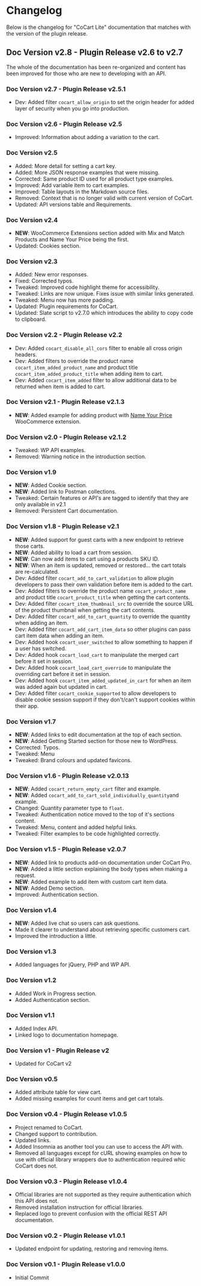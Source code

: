 # Changelog #

Below is the changelog for "CoCart Lite" documentation that matches with the version of the plugin release.

## Doc Version v2.8 - Plugin Release v2.6 to v2.7 ##

<aside class="success">
    The whole of the documentation has been re-organized and content has been improved for those who are new to developing with an API.
</aside>

### Doc Version v2.7 - Plugin Release v2.5.1 ###

* Dev: Added filter `cocart_allow_origin` to set the origin header for added layer of security when you go into production.

### Doc Version v2.6 - Plugin Release v2.5 ###

* Improved: Information about adding a variation to the cart.

### Doc Version v2.5 ###

* Added: More detail for setting a cart key.
* Added: More JSON response examples that were missing.
* Corrected: Same product ID used for all product type examples.
* Improved: Add variable item to cart examples.
* Improved: Table layouts in the Markdown source files.
* Removed: Context that is no longer valid with current version of CoCart.
* Updated: API versions table and Requirements.

### Doc Version v2.4 ###

* **NEW**: WooCommerce Extensions section added with Mix and Match Products and Name Your Price being the first.
* Updated: Cookies section.

### Doc Version v2.3 ###

* Added: New error responses.
* Fixed: Corrected typos.
* Tweaked: Improved code highlight theme for accessibility.
* Tweaked: Links are now unique. Fixes issue with similar links generated.
* Tweaked: Menu now has more padding.
* Updated: Plugin requirements for CoCart.
* Updated: Slate script to v2.7.0 which introduces the ability to copy code to clipboard.

### Doc Version v2.2 - Plugin Release v2.2 ###

* Dev: Added `cocart_disable_all_cors` filter to enable all cross origin headers.
* Dev: Added filters to override the product name `cocart_item_added_product_name` and product title `cocart_item_added_product_title` when adding item to cart.
* Dev: Added `cocart_item_added` filter to allow additional data to be returned when item is added to cart.

### Doc Version v2.1 - Plugin Release v2.1.3 ###

* **NEW**: Added example for adding product with [Name Your Price](https://woocommerce.com/products/name-your-price/) WooCommerce extension.

### Doc Version v2.0 - Plugin Release v2.1.2 ###

* Tweaked: WP API examples.
* Removed: Warning notice in the introduction section.

### Doc Version v1.9 ###

* **NEW**: Added Cookie section.
* **NEW**: Added link to Postman collections.
* Tweaked: Certain features or API's are tagged to identify that they are only available in v2.1
* Removed: Persistent Cart documentation.

### Doc Version v1.8 - Plugin Release v2.1 ###

* **NEW**: Added support for guest carts with a new endpoint to retrieve those carts.
* **NEW**: Added ability to load a cart from session.
* **NEW**: Can now add items to cart using a products SKU ID.
* **NEW**: When an item is updated, removed or restored... the cart totals are re-calculated.
* Dev: Added filter `cocart_add_to_cart_validation` to allow plugin developers to pass their own validation before item is added to the cart.
* Dev: Added filters to override the product name `cocart_product_name` and product title `cocart_product_title` when getting the cart contents.
* Dev: Added filter `cocart_item_thumbnail_src` to override the source URL of the product thumbnail when getting the cart contents.
* Dev: Added filter `cocart_add_to_cart_quantity` to override the quantity when adding an item.
* Dev: Added filter `cocart_add_cart_item_data` so other plugins can pass cart item data when adding an item.
* Dev: Added hook `cocart_user_switched` to allow something to happen if a user has switched.
* Dev: Added hook `cocart_load_cart` to manipulate the merged cart before it set in session.
* Dev: Added hook `cocart_load_cart_override` to manipulate the overriding cart before it set in session.
* Dev: Added hook `cocart_item_added_updated_in_cart` for when an item was added again but updated in cart.
* Dev: Added filter `cocart_cookie_supported` to allow developers to disable cookie session support if they don't/can't support cookies within their app.

### Doc Version v1.7 ###

* **NEW**: Added links to edit documentation at the top of each section.
* **NEW**: Added Getting Started section for those new to WordPress.
* Corrected: Typos.
* Tweaked: Menu
* Tweaked: Brand colours and updated favicons.

### Doc Version v1.6 - Plugin Release v2.0.13 ###

* **NEW**: Added `cocart_return_empty_cart` filter and example.
* **NEW**: Added `cocart_add_to_cart_sold_individually_quantity`and example.
* Changed: Quantity parameter type to `float`.
* Tweaked: Authentication notice moved to the top of it's sections content.
* Tweaked: Menu, content and added helpful links.
* Tweaked: Filter examples to be code highlighted correctly.

### Doc Version v1.5 - Plugin Release v2.0.7 ###

* **NEW**: Added link to products add-on documentation under CoCart Pro.
* **NEW**: Added a little section explaining the body types when making a request.
* **NEW**: Added example to add item with custom cart item data.
* **NEW**: Added Demo section.
* Improved: Authentication section.

### Doc Version v1.4 ###

* **NEW**: Added live chat so users can ask questions.
* Made it clearer to understand about retrieving specific customers cart.
* Improved the introduction a little.

### Doc Version v1.3 ###

* Added languages for jQuery, PHP and WP API.

### Doc Version v1.2 ###

* Added Work in Progress section.
* Added Authentication section.

### Doc Version v1.1 ###

* Added Index API.
* Linked logo to documentation homepage.

### Doc Version v1 - Plugin Release v2 ###

* Updated for CoCart v2

### Doc Version v0.5 ###

* Added attribute table for view cart.
* Added missing examples for count items and get cart totals.

### Doc Version v0.4 - Plugin Release v1.0.5 ###

* Project renamed to CoCart.
* Changed support to contribution.
* Updated links.
* Added Insomnia as another tool you can use to access the API with.
* Removed all languages except for cURL showing examples on how to use with official library wrappers due to authentication required whic CoCart does not.

### Doc Version v0.3 - Plugin Release v1.0.4 ###

* Official libraries are not supported as they require authentication which this API does not.
* Removed installation instruction for official libraries.
* Replaced logo to prevent confusion with the official REST API documentation.

### Doc Version v0.2 - Plugin Release v1.0.1 ###

* Updated endpoint for updating, restoring and removing items.

### Doc Version v0.1 - Plugin Release v1.0.0 ###

* Initial Commit

